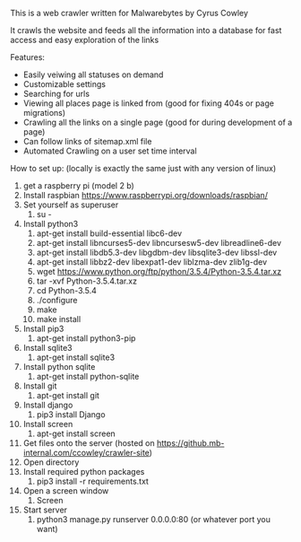 This is a web crawler written for Malwarebytes by Cyrus Cowley

It crawls the website and feeds all the information into a database for fast access and easy exploration of the links

Features:
* Easily veiwing all statuses on demand
* Customizable settings
* Searching for urls
* Viewing all places page is linked from (good for fixing 404s or page migrations)
* Crawling all the links on a single page (good for during development of a page) 
* Can follow links of sitemap.xml file
* Automated Crawling on a user set time interval



How to set up: (locally is exactly the same just with any version of linux)
1. get a raspberry pi (model 2 b)
2. Install raspbian https://www.raspberrypi.org/downloads/raspbian/
3. Set yourself as superuser
   1. su -
1. Install python3
   1. apt-get install build-essential libc6-dev
   2. apt-get install libncurses5-dev libncursesw5-dev libreadline6-dev
   3. apt-get install libdb5.3-dev libgdbm-dev libsqlite3-dev libssl-dev
   4. apt-get install libbz2-dev libexpat1-dev liblzma-dev zlib1g-dev
   5. wget https://www.python.org/ftp/python/3.5.4/Python-3.5.4.tar.xz
   6. tar -xvf Python-3.5.4.tar.xz
   7. cd Python-3.5.4
   8. ./configure
   9. make
   10. make install
1. Install pip3
   1. apt-get install python3-pip
1. Install sqlite3
   1. apt-get install sqlite3
1. Install python sqlite
   1. apt-get install python-sqlite
1. Install git
   1. apt-get install git
1. Install django
   1. pip3 install Django
1. Install screen
   1. apt-get install screen 
1. Get files onto the server (hosted on https://github.mb-internal.com/ccowley/crawler-site)
2. Open directory
3. Install required python packages
   1. pip3 install -r requirements.txt
1. Open a screen window
   1. Screen
1. Start server
   1. python3 manage.py runserver 0.0.0.0:80 (or whatever port you want)
